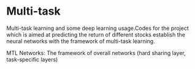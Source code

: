 # Multi-task
Multi-task learning and some deep learning usage.Codes for the project which is aimed at predicting the return of different stocks establish the neural networks with the framework of multi-task learning.

MTL Networks: The framework of overall networks (hard sharing layer, task-specific layers)
